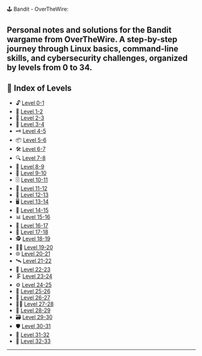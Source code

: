 🕹️ Bandit - OverTheWire:

Personal notes and solutions for the Bandit wargame from OverTheWire. A step-by-step journey through Linux basics, command-line skills, and cybersecurity challenges, organized by levels from 0 to 34.
---

## 📑 Index of Levels

- 🔓 [Level 0-1](Level%200.md)
- 🔑 [Level 1-2](Level%201.md)
- 📂 [Level 2-3](Level%202-3.md)
- 📄 [Level 3-4](Level%203-4.md)
- 🗝️ [Level 4-5](Level%204-5.md)
- 📦 [Level 5-6](Level%205-6.md)
- 🛠️ [Level 6-7](Level%206-7.md)
- 🔍 [Level 7-8](Level%207-8.md)
- 🧩 [Level 8-9](Level%208-9.md)
- 🔐 [Level 9-10](Level%209-10.md)
- 🗄️ [Level 10-11](Level%2010-11.md)
- 📨 [Level 11-12](Level%2011-12.md)
- 🧾 [Level 12-13](Level%2012-13.md)
- 🖥️ [Level 13-14](Level%2013-14.md)
- 💾 [Level 14-15](Level%2014-15.md)
- 📊 [Level 15-16](Level%2015-16.md)
- 🔧 [Level 16-17](Level%2016-17.md)
- 📡 [Level 17-18](Level%2017-18.md)
- 🕵️ [Level 18-19](Level%2018-19.md)
- 🧑‍💻 [Level 19-20](Level%2019-20.md)
- 🌐 [Level 20-21](Level%2020-21.md)
- 🛰️ [Level 21-22](Level%2021-22.md)
- 🧱 [Level 22-23](Level%2022-23.md)
- 🗜️ [Level 23-24](Level%2023-24.md)
- ⚙️ [Level 24-25](Level%2024-25.md)
- 🪪 [Level 25-26](Level%2025-26.md)
- 📡 [Level 26-27](Level%2026-27.md)
- 🧑‍🚀 [Level 27-28](Level%2027-28.md)
- 🔦 [Level 28-29](Level%2028-29.md)
- 🗃️ [Level 29-30](Level%2029-30.md)
- 🛡️ [Level 30-31](Level%2030-31.md)
- 🧬 [Level 31-32](Level%2031-32.md)
- 🏁 [Level 32-33](Level%2032-33.md)

---
